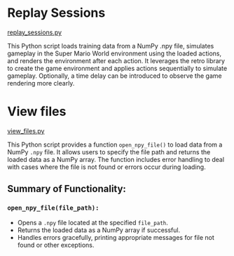 # Replay Sessions

[replay_sessions.py](https://github.com/sankalp-s/MSC_Thesis/blob/main/Player_Inputs/Scripts/replay_sessions.py)

This Python script loads training data from a NumPy .npy file, simulates gameplay in the Super Mario World environment using the loaded actions, and renders the environment after each action. It leverages the retro library to create the game environment and applies actions sequentially to simulate gameplay. Optionally, a time delay can be introduced to observe the game rendering more clearly.

# View files

[view_files.py](https://github.com/sankalp-s/MSC_Thesis/blob/main/Player_Inputs/Scripts/view_files.py)

This Python script provides a function `open_npy_file()` to load data from a NumPy `.npy` file. It allows users to specify the file path and returns the loaded data as a NumPy array. The function includes error handling to deal with cases where the file is not found or errors occur during loading.

## Summary of Functionality:

### `open_npy_file(file_path):`
- Opens a `.npy` file located at the specified `file_path`.
- Returns the loaded data as a NumPy array if successful.
- Handles errors gracefully, printing appropriate messages for file not found or other exceptions.



